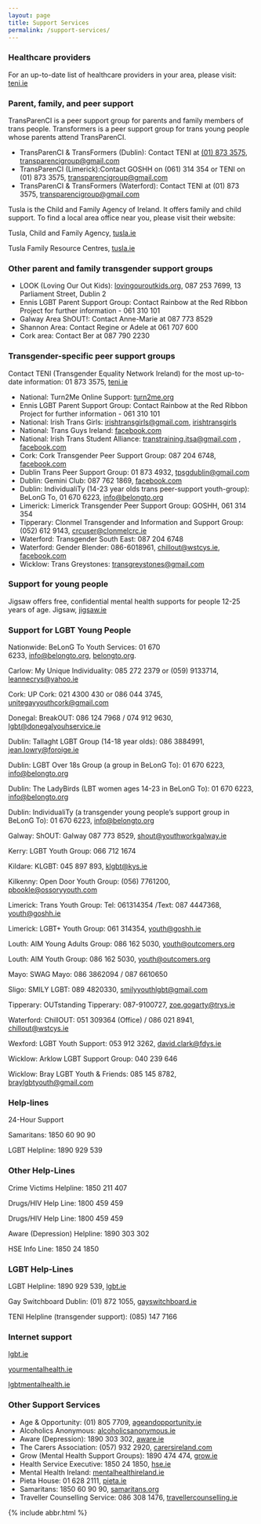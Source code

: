 ```yaml
---
layout: page
title: Support Services
permalink: /support-services/
---
```


### Healthcare providers
  
For an up-to-date list of healthcare providers in your area, please visit: [teni.ie](https://www.teni.ie/resources/healthcare-support/)
  
### Parent, family, and peer support

TransParenCI is a peer support group for parents and family members of trans people. 
Transformers is a peer support group for trans young people whose parents attend TransParenCI.

* TransParenCI & TransFormers (Dublin): Contact TENI at [(01) 873 3575](tel:+353-1-873-3575), transparencigroup@gmail.com
* TransParenCI (Limerick):Contact GOSHH on (061) 314 354 or TENI on (01) 873 3575, transparencigroup@gmail.com
* TransParenCI & TransFormers (Waterford): Contact TENI at (01) 873 3575, transparencigroup@gmail.com

Tusla is the Child and Family Agency of Ireland. It offers family and child support. 
To find a local area office near you, please visit their website: 

Tusla, Child and Family Agency, <a target="_blank" href="http://www.tusla.ie">tusla.ie</a>

Tusla Family Resource Centres, <a target="_blank" href="http://www.tusla.ie/services/family-community-support/family-resource-centres/find-family-resource-centre">tusla.ie</a>

### Other parent and family transgender support groups

* LOOK (Loving Our Out Kids): <a target="_blank" href="http://www.lovingouroutkids.org">lovingouroutkids.org</a>, 087 253 7699, 13 Parliament Street, Dublin 2
* Ennis LGBT Parent Support Group: Contact Rainbow at the Red Ribbon Project for further information - 061 310 101
* Galway Area ShOUT!: Contact Anne-Marie at 087 773 8529
* Shannon Area: Contact Regine or Adele at 061 707 600
* Cork area: Contact Ber at 087 790 2230
  
### Transgender-specific peer support groups

Contact TENI (Transgender Equality Network Ireland) for the most up-to-date information: 01 873 3575, <a target="_blank" href="http://www.teni.ie">teni.ie</a>

* National: Turn2Me Online Support: <a target="_blank" href="http://www.turn2me.org/group-support">turn2me.org</a>
* Ennis LGBT Parent Support Group: Contact Rainbow at the Red Ribbon Project for further information - 061 310 101
* National: Irish Trans Girls: irishtransgirls@gmail.com, <a target="_blank" href="http://www.irishtransgirls.weebly.com">irishtransgirls</a>
* National: Trans Guys Ireland: <a target="_blank" href="http://www.facebook.com/tg.eireann">facebook.com</a>
* National: Irish Trans Student Alliance: transtraining.itsa@gmail.com , <a target="_blank" href="http://www.facebook.com/ITSA.Irishtransstudentalliance">facebook.com</a>
* Cork: Cork Transgender Peer Support Group: 087 204 6748, <a target="_blank" href="http://www.facebook.com/corktransgroup">facebook.com</a>
* Dublin Trans Peer Support Group: 01 873 4932, tpsgdublin@gmail.com
* Dublin: Gemini Club: 087 762 1869, <a target="_blank" href="http://www.facebook.com/Gemini-Transvestite-and-TS-support-club-224238177594055">facebook.com</a>
* Dublin: IndividualiTy (14-23 year olds trans peer-support youth-group): BeLonG To, 01 670 6223, info@belongto.org
* Limerick: Limerick Transgender Peer Support Group: GOSHH, 061 314 354
* Tipperary: Clonmel Transgender and Information and Support Group: (052) 612 9143, crcuser@clonmelcrc.ie
* Waterford: Transgender South East: 087 204 6748
* Waterford: Gender Blender: 086-6018961, chillout@wstcys.ie, <a target="_blank" href="http://www.facebook.com/GenderBlenderWaterford">facebook.com</a>
* Wicklow: Trans Greystones: transgreystones@gmail.com

### Support for young people
  
Jigsaw offers free, confidential mental health supports for people 12-25 years of age. 
Jigsaw, <a target="_blank" href="http://www.jigsaw.ie">jigsaw.ie</a>

### Support for LGBT Young People

Nationwide: BeLonG To Youth Services: 01 670 6233, info@belongto.org, <a target="_blank" href="http://www.belongto.org">belongto.org</a>. 

Carlow: My Unique Individuality: 085 272 2379 or (059) 9133714, leannecrys@yahoo.ie

Cork: UP Cork: 021 4300 430 or 086 044 3745, unitegayyouthcork@gmail.com

Donegal: BreakOUT: 086 124 7968 / 074 912 9630, lgbt@donegalyouhservice.ie

Dublin: Tallaght LGBT Group (14-18 year olds): 086 3884991, jean.lowry@foroige.ie

Dublin: LGBT Over 18s Group (a group in BeLonG To): 01 670 6223, info@belongto.org

Dublin: The LadyBirds (LBT women ages 14-23 in BeLonG To): 01 670 6223, info@belongto.org

Dublin: IndividualiTy (a transgender young people’s support group in BeLonG To): 01 670 6223, info@belongto.org

Galway: ShOUT: Galway 087 773 8529, shout@youthworkgalway.ie

Kerry: LGBT Youth Group: 066 712 1674

Kildare: KLGBT: 045 897 893, klgbt@kys.ie

Kilkenny: Open Door Youth Group: (056) 7761200, pbookle@ossoryyouth.com

Limerick: Trans Youth Group: Tel: 061314354 /Text: 087 4447368, youth@goshh.ie

Limerick: LGBT+ Youth Group: 061 314354, youth@goshh.ie

Louth: AIM Young Adults Group: 086 162 5030, youth@outcomers.org

Louth: AIM Youth Group: 086 162 5030, youth@outcomers.org

Mayo: SWAG Mayo: 086 3862094 / 087 6610650

Sligo: SMILY LGBT: 089 4820330, smilyyouthlgbt@gmail.com

Tipperary: OUTstanding Tipperary: 087-9100727, zoe.gogarty@trys.ie

Waterford: ChillOUT: 051 309364 (Office) / 086 021 8941, chillout@wstcys.ie

Wexford: LGBT Youth Support: 053 912 3262, david.clark@fdys.ie

Wicklow: Arklow LGBT Support Group: 040 239 646

Wicklow: Bray LGBT Youth & Friends: 085 145 8782, braylgbtyouth@gmail.com
  
### Help-lines

24-Hour Support

Samaritans: 1850 60 90 90

LGBT Helpline: 1890 929 539
  
### Other Help-Lines

Crime Victims Helpline: 1850 211 407

Drugs/HIV Help Line: 1800 459 459

Drugs/HIV Help Line: 1800 459 459

Aware (Depression) Helpline: 1890 303 302

HSE Info Line: 1850 24 1850
  
### LGBT Help-Lines  

LGBT Helpline: 1890 929 539, <a target="_blank" href="http://www.lgbt.ie">lgbt.ie</a>

Gay Switchboard Dublin: (01) 872 1055, <a target="_blank" href="http://www.gayswitchboard.ie">gayswitchboard.ie</a>

TENI Helpline (transgender support): (085) 147 7166
  
### Internet support

<a target="_blank" href="http://www.lgbt.ie">lgbt.ie</a>

<a target="_blank" href="http://www.yourmentalhealth.ie">yourmentalhealth.ie</a>

<a target="_blank" href="http://www.lgbtmentalhealth.ie">lgbtmentalhealth.ie</a>
  
### Other Support Services

* Age & Opportunity: (01) 805 7709, <a target="_blank" href="http://www.ageandopportunity.ie">ageandopportunity.ie</a>
* Alcoholics Anonymous: <a target="_blank" href="http://www.alcoholicsanonymous.ie">alcoholicsanonymous.ie</a>
* Aware (Depression): 1890 303 302, <a target="_blank" href="http://www.aware.ie">aware.ie</a>
* The Carers Association: (057) 932 2920, <a target="_blank" href="http://www.carersireland.com">carersireland.com</a>
* Grow (Mental Health Support Groups): 1890 474 474, <a target="_blank" href="http://www.grow.ie">grow.ie</a>
* Health Service Executive: 1850 24 1850, <a target="_blank" href="http://www.hse.ie">hse.ie</a>
* Mental Health Ireland: <a target="_blank" href="http://www.mentalhealthireland.ie">mentalhealthireland.ie</a>
* Pieta House: 01 628 2111, <a target="_blank" href="http://www.pieta.ie">pieta.ie</a>
* Samaritans: 1850 60 90 90, <a target="_blank" href="http://www.samaritans.org">samaritans.org</a>
* Traveller Counselling Service: 086 308 1476, <a target="_blank" href="http://www.travellercounselling.ie">travellercounselling.ie</a>

{% include abbr.html %}

